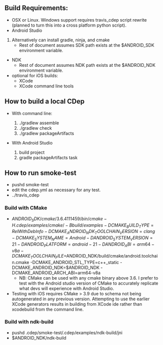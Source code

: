 ## Build Requirements:
* OSX or Linux.  Windows support requires travis_cdep script rewrite (planned to turn this into a cross platform python script).
* Android Studio
 1. Alternatively can install gradle, ninja, and cmake
    * Rest of document assumes SDK path exists at the $ANDROID_SDK environment variable.
* NDK
  * Rest of document assumes NDK path exists at the $ANDROID_NDK environment variable.
* optional for iOS builds:
  * XCode
  * XCode command line tools

## How to build a local CDep
* With command line:
  1. ./gradlew assemble
  2. ./gradlew check
  3. ./gradlew packageArtifacts

* With Android Studio
  1. build project
  2. gradle packageArtifacts task

## How to run smoke-test
* pushd smoke-test
* edit the cdep.yml as necessary for any test.
* ../travis_cdep

### Build with CMake
* $ANDROID_SDK/cmake/3.6.4111459/bin/cmake -H.cdep/examples/cmake/ -Bbuild/examples -DCMAKE_BUILD_TYPE=RelWithDebInfo -DCMAKE_ANDROID_NDK_TOOLCHAIN_VERSION=clang -DCMAKE_SYSTEM_NAME=Android -DANDROID_SYSTEM_VERSION=21 -DANDROID_PLATFORM=android-21 -DANDROID_ABI=arm64-v8a -DCMAKE_TOOLCHAIN_FILE=$ANDROID_NDK/build/cmake/android.toolchain.cmake -DCMAKE_ANDROID_STL_TYPE=c++_static -DCMAKE_ANDROID_NDK=$ANDROID_NDK -DCMAKE_ANDROID_ARCH_ABI=arm64-v8a
   * NB: CMake can be used with any cmake binary above 3.6.  I prefer to test with the Android studio version of CMake to accurately replicate what devs will experience with Android Studio.
* Testing with iOS requires CMake > 3.9 due to schema not being autogenerated in any previous version.  Attempting to use the earlier XCode generators results in building from XCode ide rather than xcodebuild from the command line.

### Build with ndk-build
* pushd .cdep/smoke-test/.cdep/examples/ndk-build/jni
* $ANDROID_NDK/ndk-build

